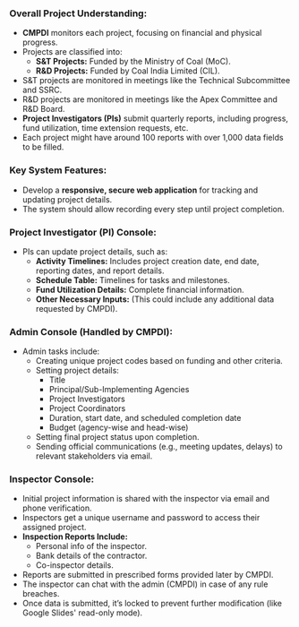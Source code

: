 ### Overall Project Understanding:

- **CMPDI** monitors each project, focusing on financial and physical progress.
- Projects are classified into:
  - **S&T Projects:** Funded by the Ministry of Coal (MoC).
  - **R&D Projects:** Funded by Coal India Limited (CIL).
- S&T projects are monitored in meetings like the Technical Subcommittee and SSRC.
- R&D projects are monitored in meetings like the Apex Committee and R&D Board.
- **Project Investigators (PIs)** submit quarterly reports, including progress, fund utilization, time extension requests, etc.
- Each project might have around 100 reports with over 1,000 data fields to be filled.

### Key System Features:

- Develop a **responsive, secure web application** for tracking and updating project details.
- The system should allow recording every step until project completion.

### Project Investigator (PI) Console:

- PIs can update project details, such as:
  - **Activity Timelines:** Includes project creation date, end date, reporting dates, and report details.
  - **Schedule Table:** Timelines for tasks and milestones.
  - **Fund Utilization Details:** Complete financial information.
  - **Other Necessary Inputs:** (This could include any additional data requested by CMPDI).

### Admin Console (Handled by CMPDI):

- Admin tasks include:
  - Creating unique project codes based on funding and other criteria.
  - Setting project details:
    - Title
    - Principal/Sub-Implementing Agencies
    - Project Investigators
    - Project Coordinators
    - Duration, start date, and scheduled completion date
    - Budget (agency-wise and head-wise)
  - Setting final project status upon completion.
  - Sending official communications (e.g., meeting updates, delays) to relevant stakeholders via email.

### Inspector Console:

- Initial project information is shared with the inspector via email and phone verification.
- Inspectors get a unique username and password to access their assigned project.
- **Inspection Reports Include:**
  - Personal info of the inspector.
  - Bank details of the contractor.
  - Co-inspector details.
- Reports are submitted in prescribed forms provided later by CMPDI.
- The inspector can chat with the admin (CMPDI) in case of any rule breaches.
- Once data is submitted, it’s locked to prevent further modification (like Google Slides' read-only mode).

